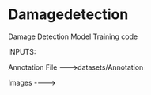 # Damagedetection

Damage Detection Model Training code


INPUTS:

Annotation File --->datasets/Annotation

Images ---->

